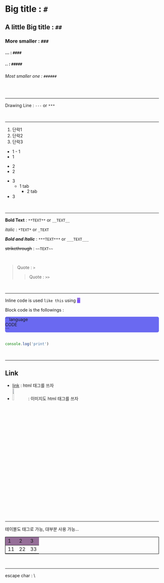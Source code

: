 # Big title : `#`

## A little Big title : `##`

### More smaller : `###`

#### ... : `####`

##### .. : `#####`

###### Most smaller one : `######`

<br>

---

Drawing Line : `---` or `***`

<br>

***

1. 단락1
2. 단락2
3. 단락3

- 1 - 1
- 1

* 2
* 2

+ 3
  + 1 tab
    + 2 tab
+ 3

<br>

---

**Bold Text** : `**TEXT**` or `__TEXT__`

*italic* : `*TEXT*` or `_TEXT`

***Bold and Italic*** : `***TEXT***` or `___TEXT___`

~~strikethrough~~ : `~~TEXT~~`

<br>

> Quote : `>`
>> Quote : `>>`

<br>

---

Inline code is used `like this` using <strong style="background:#8056ff;color:yellow">``</strong>

Block code is the followings : 

<div style="background:#6a69f1;border-radius:5px;">
    <span>```language</span></br>
    <span>CODE</span></br>
    <span>```</span></br>
</div>

<br>

```javascript
console.log('print')
```

<br>

---
## Link

- <a href="#">link</a> : html 태그를 쓰자
- <img src="https://cdnb.artstation.com/p/assets/images/images/025/923/221/medium/-goblin-export.jpg?1587352888" width="10%" height="10%"/> : 이미지도 html 태그를 쓰자

<br>

---
테이블도 태그로 가능, 대부분 사용 가능...
<table style="border:1px solid black">
    <thead style="background:#956e98">
        <tr>
            <td>1</td>
            <td>2</td>
            <td>3</td>
        </tr>
    </thead>
    <tbody>
        <tr>
            <td>11</td>
            <td>22</td>
            <td>33</td>
        </tr>
    </tbody>
</table>

<br>

---
escape char : \